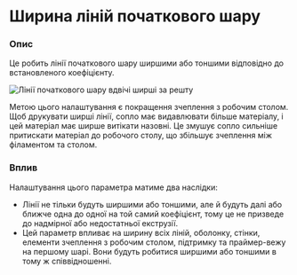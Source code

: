 Ширина ліній початкового шару
====

### **Опис**

Це робить лінії початкового шару ширшими або тоншими відповідно до встановленого коефіцієнту.

![Лінії початкового шару вдвічі ширші за решту](../images/initial_layer_line_width_factor.png)

Метою цього налаштування є покращення зчеплення з робочим столом. Щоб друкувати ширші лінії, сопло має видавлювати більше матеріалу, і цей матеріал має ширше витікати назовні. Це змушує сопло сильніше притискати матеріал до робочого столу, що збільшує зчеплення між філаментом та столом.

### **Вплив**

Налаштування цього параметра матиме два наслідки:

* Лінії не тільки будуть ширшими або тоншими, але й будуть далі або ближче одна до одної на той самий коефіцієнт, тому це не призведе до надмірної або недостатньої екструзії.
* Цей параметр впливає на ширину всіх ліній, оболонку, стінки, елементи зчеплення з робочим столом, підтримку та праймер-вежу на першому шарі. Вони будуть робитися ширшими або тоншими в тому ж співвідношенні.
